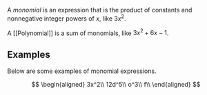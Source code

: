 A *monomial* is an expression that is the product of constants and nonnegative integer powers of $x$, like $3x^2$.

A [[Polynomial]] is a sum of monomials, like $3x^2+6x-1$.

## Examples

Below are some examples of monomial expressions.

$$
\begin{aligned}
3x^2\\
12d^5\\
o^3\\
f\\
\end{aligned}
$$
